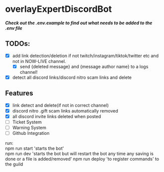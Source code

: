 # overlayExpertDiscordBot
  **_Check out the .env.example to find out what needs to be added to the .env file_**

## TODOs:
* [x] add link detection/deletion if not twitch/instagram/tiktok/twitter etc and not in NOW-LIVE channel.
  * [x] send {deleted message} and {message author name} to a logs channel!
* [x] detect all discord links/discord nitro scam links and delete

## Features
* [x] link detect and delete(if not in correct channel)
* [x] discord nitro .gift scam links automatically removed
* [x] all discord invite links deleted when posted
* [ ] Ticket System
* [ ] Warning System
* [ ] Github Integration

run:<br>
npm run start 'starts the bot'<br>
npm run dev 'starts the bot but will restart the bot any time any saving is done or a file is added/removed'
npm run deploy 'to register commands' to the guild<br>